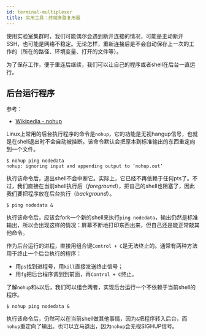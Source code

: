 ```yaml
---
id: terminal-multiplexer
title: 实用工具：终端多路复用器
---
```


使用实验室集群时，我们可能偶尔会遇到断开连接的情况，可能是主动断开SSH，也可能是网络不稳定。无论怎样，重新连接后是不会自动保存上一次的工作的（所在的路径、环境变量、打开的文件等）。

为了保存工作，便于重连后继续，我们可以让自己的程序或者shell在后台一直运行。

## 后台运行程序

参考：

- [Wikipedia - nohup](http://en.wikipedia.org/wiki/Nohup)

Linux上常用的后台执行程序的命令是`nohup`，它的功能是无视hangup信号，也就是在shell退出时不会自动被挂断。该命令默认会把原本到标准输出的东西重定向到一个文件。

```console
$ nohup ping nodedata
nohup: ignoring input and appending output to ‘nohup.out’
```

执行该命令后，退出shell不会中断它。实际上，它已经不再依赖于任何pts了。不过，我们直接在当前shell执行后（*foreground*），把自己的shell也阻塞了，因此我们要把程序放在后台执行（*background*）。

```console
$ ping nodedata &
```

执行该命令后，应该会fork一个新的shell来执行`ping nodedata`，输出仍然是标准输出，所以会出现这样的情况：屏幕不断地打印东西出来，但自己还是能正常敲其他命令。

作为后台运行的进程，直接用组合键`Control + C`是无法终止的。通常有两种方法用于终止一个后台执行的程序：

- 用`ps`找到进程号，用`kill`直接发送终止信号；
- 用`fg`把后台程序调到到前面，再`Control + C`终止。

了解`nohup`和`&`以后，我们可以组合两者，实现后台运行一个不依赖于当前shell的程序。

```console
$ nohup ping nodedata &
```

执行该命令后，仍然可以在当前shell做其他事情，因为`&`把程序转入后台，而`nohup`重定向了输出。也可以立马退出，因为`nohup`会无视SIGHUP信号。
